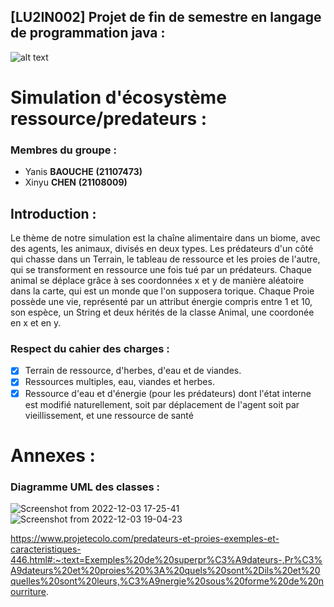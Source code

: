 ## [LU2IN002] Projet de fin de semestre en langage de programmation java : 

![alt text](https://previews.123rf.com/images/lukaves/lukaves2104/lukaves210400049/167738643-illustration-de-la-cha%C3%AEne-alimentaire-en-for%C3%AAt-pour-l-exercice-scolaire-.jpg)


# Simulation d'écosystème ressource/predateurs : 


### **Membres du groupe :**
- Yanis **BAOUCHE** __(21107473)__
- Xinyu **CHEN** __(21108009)__


## Introduction :

Le thème de notre simulation est la chaîne alimentaire dans un biome, avec des agents, les animaux, divisés en deux types. Les prédateurs d'un côté qui chasse dans un Terrain, le tableau de ressource et les proies de l'autre, qui se transforment en ressource une fois tué par un prédateurs. Chaque animal se déplace grâce à ses coordonnées x et y de manière aléatoire dans la carte, qui est un monde que l'on supposera torique. Chaque Proie possède une vie, représenté par un attribut énergie compris entre 1 et 10, son espèce, un String et deux hérités de la classe Animal, une coordonée en x et en y. 


### Respect du cahier des charges :
- [X] Terrain de ressource, d'herbes, d'eau et de viandes.
- [X] Ressources multiples, eau, viandes et herbes. 
- [X] Ressource d'eau et d'énergie (pour les prédateurs) dont l'état interne est modifié naturellement, soit par déplacement de l'agent soit par vieillissement, et une ressource de santé

# Annexes :
### Diagramme UML des classes : 

![Screenshot from 2022-12-03 17-25-41](https://user-images.githubusercontent.com/99649037/205451279-5caec99f-b197-4876-9a08-8d41383b0910.png)
![Screenshot from 2022-12-03 19-04-23](https://user-images.githubusercontent.com/99649037/205455425-d6104ca6-d044-4c97-9ef1-bed3a8186242.png)

https://www.projetecolo.com/predateurs-et-proies-exemples-et-caracteristiques-446.html#:~:text=Exemples%20de%20superpr%C3%A9dateurs-,Pr%C3%A9dateurs%20et%20proies%20%3A%20quels%20sont%2Dils%20et%20quelles%20sont%20leurs,%C3%A9nergie%20sous%20forme%20de%20nourriture.
